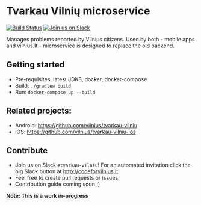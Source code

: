 # Tvarkau Vilnių microservice

[![Build Status](https://travis-ci.org/vilnius/tvarkau-vilniu-ms.svg)](https://travis-ci.org/vilnius/tvarkau-vilniu-ms)
[![Join us on Slack](https://img.shields.io/badge/slack-codeforvilnius%20%23tvarkau--vilniu-blue.svg)](https://codeforvilnius.slack.com)

Manages problems reported by Vilnius citizens. Used by both - mobile apps and vilnius.lt - microservice is designed to replace the old backend.

## Getting started

- Pre-requisites: latest JDK8, docker, docker-compose
- Build: `./gradlew build`
- Run: `docker-compose up --build`

## Related projects:

- Android: https://github.com/vilnius/tvarkau-vilniu
- iOS: https://github.com/vilnius/tvarkau-vilniu-ios

## Contribute

- Join us on Slack `#tvarkau-vilniu`! For an automated invitation click the big Slack button at http://codeforvilnius.lt
- Feel free to create pull requests or issues
- Contribution guide coming soon ;)

**Note: This is a work in-progress**

